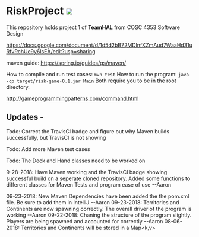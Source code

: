 # RiskProject ![](https://travis-ci.com/AlexMilligan/RiskProject.svg?token=w9mHzsjxCWQjxg31ooki&branch=master)<br>
This repository holds project 1 of **TeamHAL** from COSC 4353 Software Design

https://docs.google.com/document/d/1d5d2bB72MDlnfXZmAud7WaaHd31uRfvRchUe9y6lsEA/edit?usp=sharing

maven guide: https://spring.io/guides/gs/maven/

How to compile and run test cases: `mvn test`
How to run the program: `java -cp target/risk-game-0.1.jar Main`
Both require you to be in the root directory.

http://gameprogrammingpatterns.com/command.html

Updates - 
-----------------
Todo: Correct the TravisCI badge and figure out why Maven builds successfully, but TravisCI is not showing

Todo: Add more Maven test cases

Todo: The Deck and Hand classes need to be worked on

9-28-2018: Have Maven working and the TravisCI badge showing successful build on a seperate cloned repository. Added some functions to different classes for Maven Tests and program ease of use --Aaron

09-23-2018: New Maven Dependencies have been added the the pom.xml file. Be sure to add them in IntelliJ --Aaron
09-23-2018: Territories and Continents are now spawning correctly. The overall driver of the program is working --Aaron
09-22-2018: Chaning the structure of the program slightly. Players are being spawned and accounted for correctly --Aaron
08-06-2018: Territories and Continents will be stored in a Map<k,v>
